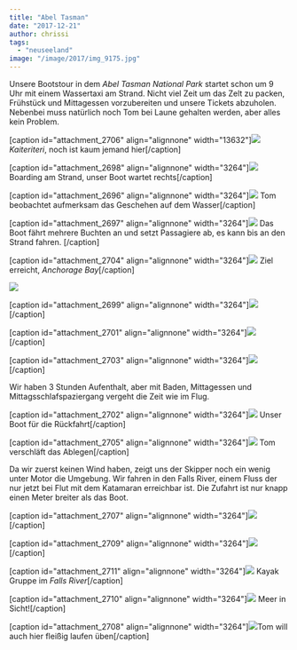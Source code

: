 ```yaml
---
title: "Abel Tasman"
date: "2017-12-21"
author: chrissi
tags: 
  - "neuseeland"
image: "/image/2017/img_9175.jpg"
---
```


Unsere Bootstour in dem _Abel Tasman National Park_ startet schon um 9 Uhr mit einem Wassertaxi am Strand. Nicht viel Zeit um das Zelt zu packen, Frühstück und Mittagessen vorzubereiten und unsere Tickets abzuholen. Nebenbei muss natürlich noch Tom bei Laune gehalten werden, aber alles kein Problem.

\[caption id="attachment\_2706" align="alignnone" width="13632"\]![](images/img_9122.jpg)_Kaiteriteri_, noch ist kaum jemand hier\[/caption\]

\[caption id="attachment\_2698" align="alignnone" width="3264"\]![](images/img_9124.jpg) Boarding am Strand, unser Boot wartet rechts\[/caption\]

\[caption id="attachment\_2696" align="alignnone" width="3264"\]![](images/img_9154.jpg) Tom beobachtet aufmerksam das Geschehen auf dem Wasser\[/caption\]

\[caption id="attachment\_2697" align="alignnone" width="3264"\]![](images/img_9162.jpg) Das Boot fährt mehrere Buchten an und setzt Passagiere ab, es kann bis an den Strand fahren. \[/caption\]

\[caption id="attachment\_2704" align="alignnone" width="3264"\]![](images/img_9176.jpg) Ziel erreicht, _Anchorage Bay_\[/caption\]

![](images/img_9175.jpg)

\[caption id="attachment\_2699" align="alignnone" width="3264"\]![](images/img_9186.jpg)\[/caption\]

\[caption id="attachment\_2701" align="alignnone" width="3264"\]![](images/img_9190.jpg)\[/caption\]

\[caption id="attachment\_2703" align="alignnone" width="3264"\]![](images/img_9194.jpg)\[/caption\]

Wir haben 3 Stunden Aufenthalt, aber mit Baden, Mittagessen und Mittagsschlafspaziergang vergeht die Zeit wie im Flug.

\[caption id="attachment\_2702" align="alignnone" width="3264"\]![](images/img_9196.jpg) Unser Boot für die Rückfahrt\[/caption\]

\[caption id="attachment\_2705" align="alignnone" width="3264"\]![](images/img_9207.jpg) Tom verschläft das Ablegen\[/caption\]

Da wir zuerst keinen Wind haben, zeigt uns der Skipper noch ein wenig unter Motor die Umgebung. Wir fahren in den Falls River, einem Fluss der nur jetzt bei Flut mit dem Katamaran erreichbar ist. Die Zufahrt ist nur knapp einen Meter breiter als das Boot.

\[caption id="attachment\_2707" align="alignnone" width="3264"\]![](images/img_9222.jpg)\[/caption\]

\[caption id="attachment\_2709" align="alignnone" width="3264"\]![](images/img_9225.jpg)\[/caption\]

\[caption id="attachment\_2711" align="alignnone" width="3264"\]![](images/img_9226.jpg) Kayak Gruppe im _Falls River_\[/caption\]

\[caption id="attachment\_2710" align="alignnone" width="3264"\]![](images/img_9228.jpg) Meer in Sicht!\[/caption\]

\[caption id="attachment\_2708" align="alignnone" width="3264"\]![](images/img_9261.jpg)Tom will auch hier fleißig laufen üben\[/caption\]
